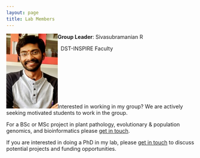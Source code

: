 ```yaml
---
layout: page
title: Lab Members
---
```



**Group Leader**:   Sivasubramanian R <img src="/img/photo.jpg" align='left'>
                    
&nbsp;
                                 DST-INSPIRE Faculty

&nbsp;

&nbsp;

&nbsp;

&nbsp;

Interested in working in my group? We are actively seeking motivated students to work in the group.

For a BSc or MSc project in plant pathology, evolutionary & population genomics, and bioinformatics please [get in touch](contact.md).

If you are interested in doing a PhD in my lab, please [get in touch](contact.md) to discuss potential projects and funding opportunities.

